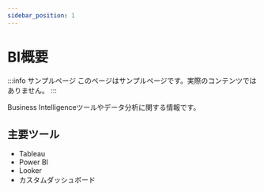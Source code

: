```yaml
---
sidebar_position: 1
---
```


# BI概要

:::info サンプルページ
このページはサンプルページです。実際のコンテンツではありません。
:::

Business Intelligenceツールやデータ分析に関する情報です。

## 主要ツール
- Tableau
- Power BI
- Looker
- カスタムダッシュボード